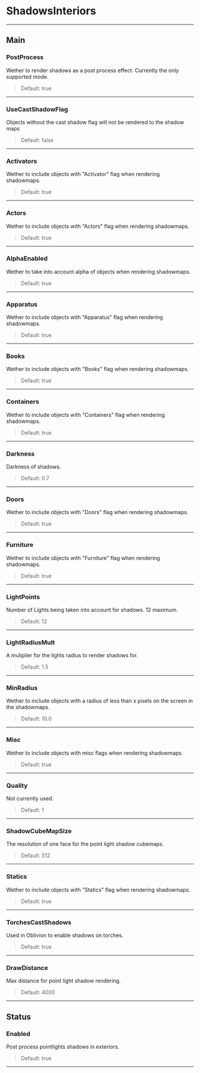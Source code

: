 # ShadowsInteriors

---

## Main

### PostProcess

 Wether to render shadows as a post process effect. Currently the only supported mode.

>Default: true

---

### UseCastShadowFlag

 Objects without the cast shadow flag will not be rendered to the shadow maps

>Default: false

---

### Activators

 Wether to include objects with "Activator" flag when rendering shadowmaps.

>Default: true

---

### Actors

 Wether to include objects with "Actors" flag when rendering shadowmaps.

>Default: true

---

### AlphaEnabled

 Wether to take into account alpha of objects when rendering shadowmaps.

>Default: true

---

### Apparatus

 Wether to include objects with "Apparatus" flag when rendering shadowmaps.

>Default: true

---

### Books

 Wether to include objects with "Books" flag when rendering shadowmaps.

>Default: true

---

### Containers

 Wether to include objects with "Containers" flag when rendering shadowmaps.

>Default: true

---

### Darkness

 Darkness of shadows.

>Default: 0.7

---

### Doors

 Wether to include objects with "Doors" flag when rendering shadowmaps.

>Default: true

---

### Furniture

 Wether to include objects with "Furniture" flag when rendering shadowmaps.

>Default: true

---

### LightPoints

 Number of Lights being taken into account for shadows. 12 maximum.

>Default: 12

---

### LightRadiusMult

 A muliplier for the lights radius to render shadows for.

>Default: 1.5

---

### MinRadius

 Wether to include objects with a radius of less than x pixels on the screen in the shadowmaps.

>Default: 10.0

---

### Misc

 Wether to include objects with misc flags when rendering shadowmaps.

>Default: true

---

### Quality

 Not currently used.

>Default: 1

---

### ShadowCubeMapSize

 The resolution of one face for the point light shadow cubemaps.

>Default: 512

---

### Statics

 Wether to include objects with "Statics" flag when rendering shadowmaps.

>Default: true

---

### TorchesCastShadows

 Used in Oblivion to enable shadows on torches.

>Default: true

---

### DrawDistance

 Max distance for point light shadow rendering.

>Default: 4000

---

## Status

### Enabled

 Post process pointlights shadows in exteriors.

>Default: true

---
